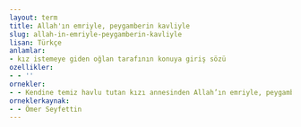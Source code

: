 ```yaml
---
layout: term
title: Allah'ın emriyle, peygamberin kavliyle
slug: allah-in-emriyle-peygamberin-kavliyle
lisan: Türkçe
anlamlar:
- kız istemeye giden oğlan tarafının konuya giriş sözü
ozellikler:
- - ''
ornekler:
- - Kendine temiz havlu tutan kızı annesinden Allah’ın emriyle, peygamberin kavliyle istemiş.
orneklerkaynak:
- - Ömer Seyfettin
---
```

